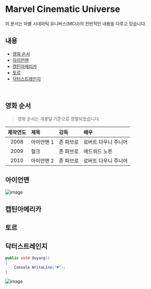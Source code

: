 # Marvel Cinematic Universe
이 문서는 마블 시네마틱 유니버스(MCU)의 전반적인 내용을 다루고 있습니다.

## 내용
- [영화 순서](#영화-순서)
- [아이언맨](#아이언맨)
- [캡틴아메리카](#캡틴아메리카)
- [토르](#토르)
- [닥터스트레인지](#닥터스트레인지)

<br/>

## 영화 순서

> 영화 순서는 개봉일 기준으로 정렬되었습니다.

| 제작연도 | 제목 | 감독 | 배우 |
|:-------:|:----|:-----|:-----|
| 2008 | 아이언맨 1 | 존 파브로 | 로버트 다우니 주니어 |
| 2009 | 헐크 | 존 파브로 | 에드워드 노튼 |
| 2010 | 아이언맨 2 | 존 파브로 | 로버트 다우니 주니어 |

## 아이언맨

![image](https://user-images.githubusercontent.com/101777355/167283841-f1ca0494-5cc2-4a04-be3b-41ef0a423e1b.png)


## 캡틴아메리카

## 토르

## 닥터스트레인지

```csharp
public void Quyang()
{
    Console.WriteLine("♥");
}
```

![image](https://user-images.githubusercontent.com/101777355/167283856-c424016f-cb7c-4711-bd79-1232e94c03ae.png)

